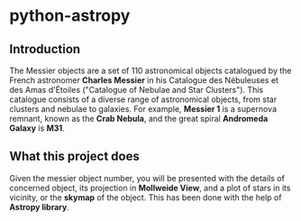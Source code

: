 # python-astropy

## Introduction
The Messier objects are a set of 110 astronomical objects catalogued by the French astronomer **Charles Messier** in his Catalogue des Nébuleuses et des Amas d'Étoiles ("Catalogue of Nebulae and Star Clusters"). This catalogue consists of a diverse range of astronomical objects, from star clusters and nebulae to galaxies. 
For example, **Messier 1** is a supernova remnant, known as the **Crab Nebula**, and the great spiral **Andromeda Galaxy** is **M31**.

## What this project does
Given the messier object number, you will be presented with the details of concerned object, its projection in **Mollweide View**, and a plot of stars in its vicinity, or the **skymap** of the object. This has been done with the help of **Astropy library**.
